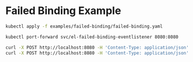 # Failed Binding Example

```bash
kubectl apply -f examples/failed-binding/failed-binding.yaml
```

```bash
kubectl port-forward svc/el-failed-binding-eventlistener 8080:8080
```

```bash
curl -X POST http://localhost:8080 -H 'Content-Type: application/json' -d '{"param0": "0"}'
curl -X POST http://localhost:8080 -H 'Content-Type: application/json' -d '{"param1": "1"}'
```

